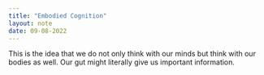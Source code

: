 ```yaml
---
title: "Embodied Cognition"
layout: note
date: 09-08-2022
---
```


This is the idea that we do not only think with our minds but think with our bodies as well. Our gut might literally give us important information.


